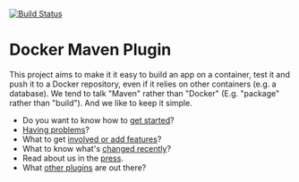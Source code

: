 [![Build Status](https://travis-ci.org/alexec/docker-maven-plugin.svg?branch=master)](https://travis-ci.org/alexec/docker-maven-plugin)

Docker Maven Plugin
===

This project aims to make it it easy to build an app on a container, test it and push it to a Docker repository, even if it relies on other containers (e.g. a database). 
We tend to talk "Maven" rather than "Docker" (E.g. "package" rather than "build"). And we like to keep it simple.


* Do you want to know how to [get started](USAGE.md)?
* [Having problems](DEBUG.md)?
* What to get [involved or add features](CONTRIB.md)? 
* What to know what's [changed recently](CHANGELOG.md)? 
* Read about us in the [press](PRESS.md).
* What [other plugins](COMPETITORS.md) are out there?